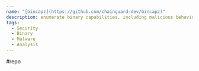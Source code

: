 ```yaml
---
name: "[bincapz](https://github.com/chainguard-dev/bincapz)"
description: enumerate binary capabilities, including malicious behaviors
tags:
  - Security
  - Binary
  - Malware
  - Analysis
---
```

#repo